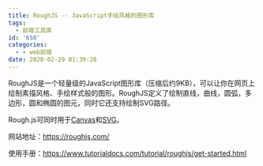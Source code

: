 ```yaml
---
title: RoughJS -- JavaScript手绘风格的图形库
tags:
  - 前端工具库
id: '650'
categories:
  - - web前端
date: 2020-02-29 01:39:28
---
```


RoughJS是一个轻量级的JavaScript图形库（压缩后约9KB），可以让你在网页上绘制素描风格、手绘样式般的图形。RoughJS定义了绘制直线，曲线，圆弧，多边形，圆和椭圆的图元，同时它还支持绘制SVG路径。

Rough.js可同时用于[Canvas](https://developer.mozilla.org/en-US/docs/Web/API/Canvas_API)和[SVG](https://developer.mozilla.org/en-US/docs/Web/SVG)。

网站地址：https://roughjs.com/

使用手册：https://www.tutorialdocs.com/tutorial/roughjs/get-started.html
